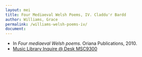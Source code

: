 ```yaml
---
layout: mei
title: Four Mediaeval Welsh Poems, IV. Claddu'r Bardd
author: Williams, Grace
permalink: /williams-welsh-poems-iv/
document:
---
```


- In *Four mediaeval Welsh poems.* Oriana Publications, 2010.
- <a href="https://tufts-primo.hosted.exlibrisgroup.com/permalink/f/bnf7qa/01TUN_ALMA21283969240003851" target="_blank">Music Library Inquire @ Desk MSC9300</a>
